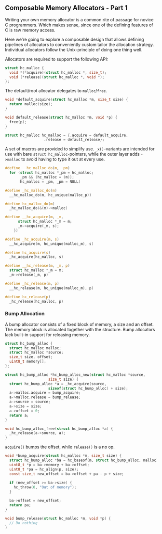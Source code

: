 ## Composable Memory Allocators - Part 1
Writing your own memory allocator is a common rite of passage for novice C programmers. Which makes sense, since one of the defining features of C is raw memory access.

Here we're going to explore a composable design that allows defining pipelines of allocators to conveniently custom tailor the allocation strategy. Individual allocators follow the Unix-principle of doing one thing well.

Allocators are required to support the following API:

```C
struct hc_malloc {
  void *(*acquire)(struct hc_malloc *, size_t);
  void (*release)(struct hc_malloc *, void *);
};
```

The default/root allocator delegates to `malloc`/`free`.

```C
void *default_acquire(struct hc_malloc *m, size_t size) {
  return malloc(size);
}

void default_release(struct hc_malloc *m, void *p) {
  free(p);
}

struct hc_malloc hc_malloc = {.acquire = default_acquire,
			      .release = default_release};
```

A set of macros are provided to simplify use. `_x()`-variants are intended for use with bare `struct hc_malloc`-pointers, while the outer layer adds `->malloc` to avoid having to type it out at every use.

```C
#define __hc_malloc_do(m, _pm)						
  for (struct hc_malloc *_pm = hc_malloc;				
       _pm && (hc_malloc = (m));					
       hc_malloc = _pm, _pm = NULL)

#define _hc_malloc_do(m)			
  __hc_malloc_do(m, hc_unique(malloc_p))

#define hc_malloc_do(m)				
  _hc_malloc_do(&(m)->malloc)

#define __hc_acquire(m, _m, 
      struct hc_malloc *_m = m;			
      _m->acquire(_m, s);			
    })

#define _hc_acquire(m, s)			
  __hc_acquire(m, hc_unique(malloc_m), s)

#define hc_acquire(s)				
  _hc_acquire(hc_malloc, s)

#define __hc_release(m, _m, p)			
  struct hc_malloc *_m = m;			
  _m->release(_m, p)

#define _hc_release(m, p)			
  __hc_release(m, hc_unique(malloc_m), p)

#define hc_release(p)				
  _hc_release(hc_malloc, p)
```

### Bump Allocation

A bump allocator consists of a fixed block of memory, a size and an offset. The memory block is allocated together with the structure. Bump allocators lack built-in support for releasing memory.

```C
struct hc_bump_alloc {
  struct hc_malloc malloc;
  struct hc_malloc *source;
  size_t size, offset;
  uint8_t memory[];
};

struct hc_bump_alloc *hc_bump_alloc_new(struct hc_malloc *source,
					size_t size) {
  struct hc_bump_alloc *a = _hc_acquire(source,
					sizeof(struct hc_bump_alloc) + size);
  a->malloc.acquire = bump_acquire;
  a->malloc.release = bump_release;
  a->source = source;
  a->size = size;
  a->offset = 0;
  return a;
}

void hc_bump_alloc_free(struct hc_bump_alloc *a) {
  _hc_release(a->source, a);
}
```

`acquire()` bumps the offset, while `release()` is a no op.

```C
void *bump_acquire(struct hc_malloc *m, size_t size) {
  struct hc_bump_alloc *ba = hc_baseof(m, struct hc_bump_alloc, malloc);
  uint8_t *p = ba->memory + ba->offset;
  uint8_t *pa = hc_align(p, size);
  const size_t new_offset = ba->offset + pa - p + size;
  
  if (new_offset >= ba->size) {
    hc_throw(0, "Out of memory");
  }   

  ba->offset = new_offset;
  return pa;
}

void bump_release(struct hc_malloc *m, void *p) {
  // Do nothing
}
```